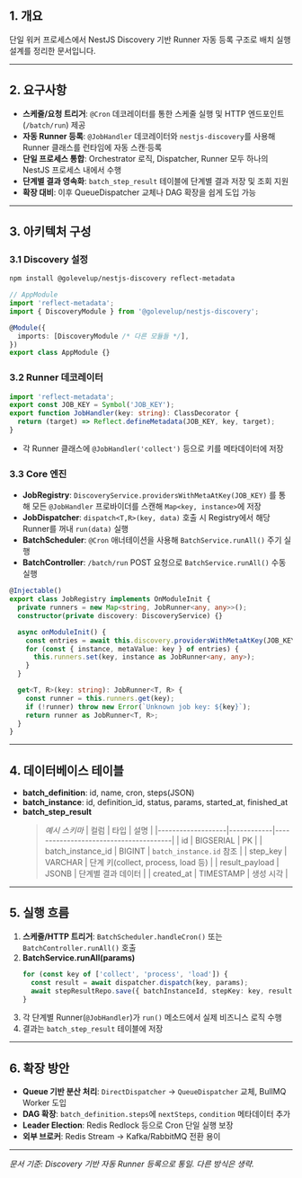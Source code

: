 ## 1. 개요

단일 워커 프로세스에서 NestJS Discovery 기반 Runner 자동 등록 구조로 배치 실행 설계를 정리한 문서입니다.

---

## 2. 요구사항

- **스케줄/요청 트리거**: `@Cron` 데코레이터를 통한 스케줄 실행 및 HTTP 엔드포인트(`/batch/run`) 제공
- **자동 Runner 등록**: `@JobHandler` 데코레이터와 `nestjs-discovery`를 사용해 Runner 클래스를 런타임에 자동 스캔·등록
- **단일 프로세스 통합**: Orchestrator 로직, Dispatcher, Runner 모두 하나의 NestJS 프로세스 내에서 수행
- **단계별 결과 영속화**: `batch_step_result` 테이블에 단계별 결과 저장 및 조회 지원
- **확장 대비**: 이후 QueueDispatcher 교체나 DAG 확장을 쉽게 도입 가능

---

## 3. 아키텍처 구성

### 3.1 Discovery 설정

```bash
npm install @golevelup/nestjs-discovery reflect-metadata
```

```ts
// AppModule
import 'reflect-metadata';
import { DiscoveryModule } from '@golevelup/nestjs-discovery';

@Module({
  imports: [DiscoveryModule /* 다른 모듈들 */],
})
export class AppModule {}
```

### 3.2 Runner 데코레이터

```ts
import 'reflect-metadata';
export const JOB_KEY = Symbol('JOB_KEY');
export function JobHandler(key: string): ClassDecorator {
  return (target) => Reflect.defineMetadata(JOB_KEY, key, target);
}
```

- 각 Runner 클래스에 `@JobHandler('collect')` 등으로 키를 메타데이터에 저장

### 3.3 Core 엔진

- **JobRegistry**: `DiscoveryService.providersWithMetaAtKey(JOB_KEY)` 를 통해 모든 `@JobHandler` 프로바이더를 스캔해 `Map<key, instance>`에 저장
- **JobDispatcher**: `dispatch<T,R>(key, data)` 호출 시 Registry에서 해당 Runner를 꺼내 `run(data)` 실행
- **BatchScheduler**: `@Cron` 애너테이션을 사용해 `BatchService.runAll()` 주기 실행
- **BatchController**: `/batch/run` POST 요청으로 `BatchService.runAll()` 수동 실행

```ts
@Injectable()
export class JobRegistry implements OnModuleInit {
  private runners = new Map<string, JobRunner<any, any>>();
  constructor(private discovery: DiscoveryService) {}

  async onModuleInit() {
    const entries = await this.discovery.providersWithMetaAtKey(JOB_KEY);
    for (const { instance, metaValue: key } of entries) {
      this.runners.set(key, instance as JobRunner<any, any>);
    }
  }

  get<T, R>(key: string): JobRunner<T, R> {
    const runner = this.runners.get(key);
    if (!runner) throw new Error(`Unknown job key: ${key}`);
    return runner as JobRunner<T, R>;
  }
}
```

---

## 4. 데이터베이스 테이블

- **batch_definition**: id, name, cron, steps(JSON)
- **batch_instance**: id, definition_id, status, params, started_at, finished_at
- **batch_step_result**
  > _예시 스키마_
  > | 컬럼 | 타입 | 설명 |
  > |-------------------|------------|---------------------------------------|
  > | id | BIGSERIAL | PK |
  > | batch_instance_id | BIGINT | `batch_instance.id` 참조 |
  > | step_key | VARCHAR | 단계 키(collect, process, load 등) |
  > | result_payload | JSONB | 단계별 결과 데이터 |
  > | created_at | TIMESTAMP | 생성 시각 |

---

## 5. 실행 흐름

1. **스케줄/HTTP 트리거**: `BatchScheduler.handleCron()` 또는 `BatchController.runAll()` 호출
2. **BatchService.runAll(params)**
   ```ts
   for (const key of ['collect', 'process', 'load']) {
     const result = await dispatcher.dispatch(key, params);
     await stepResultRepo.save({ batchInstanceId, stepKey: key, result });
   }
   ```
3. 각 단계별 Runner(`@JobHandler`)가 `run()` 메소드에서 실제 비즈니스 로직 수행
4. 결과는 `batch_step_result` 테이블에 저장

---

## 6. 확장 방안

- **Queue 기반 분산 처리**: `DirectDispatcher` → `QueueDispatcher` 교체, BullMQ Worker 도입
- **DAG 확장**: `batch_definition.steps`에 `nextSteps`, `condition` 메타데이터 추가
- **Leader Election**: Redis Redlock 등으로 Cron 단일 실행 보장
- **외부 브로커**: Redis Stream → Kafka/RabbitMQ 전환 용이

---

_문서 기준: Discovery 기반 자동 Runner 등록으로 통일. 다른 방식은 생략._
